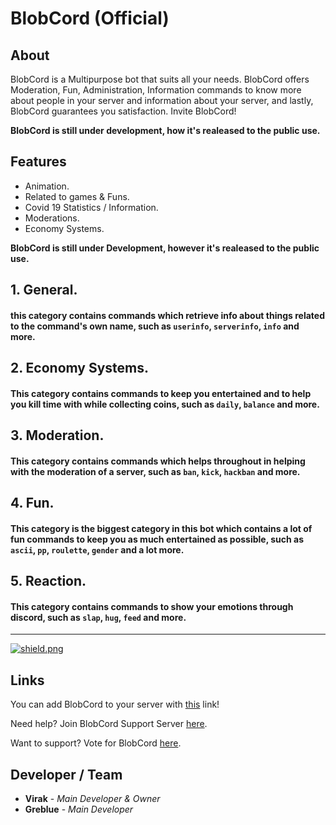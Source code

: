 <h1>BlobCord (Official)</h1>

## About

BlobCord is a Multipurpose bot that suits all your needs. BlobCord offers Moderation, Fun, Administration, Information commands to know more about people in your server and information about your server, and lastly, BlobCord guarantees you satisfaction. Invite BlobCord!

**BlobCord is still under development, how it's realeased to the public use.**

## Features

  * Animation.
  * Related to games & Funs.
  * Covid 19 Statistics / Information.
  * Moderations.
  * Economy Systems.

**BlobCord is still under Development, however it's realeased to the public use.**

## 1. General.
#### this category contains commands which retrieve info about things related to the command's own name, such as `userinfo`, `serverinfo`, `info` and more.
## 2. Economy Systems.
#### This category contains commands to keep you entertained and to help you kill time with while collecting coins, such as `daily`, `balance` and more.
## 3. Moderation.
#### This category contains commands which helps throughout in helping with the moderation of a server, such as `ban`, `kick`, `hackban` and more.
## 4. Fun.
#### This category is the biggest category in this bot which contains a lot of fun commands to keep you as much entertained as possible, such as `ascii`, `pp`, `roulette`, `gender` and a lot more.
## 5. Reaction.
#### This category contains commands to show your emotions through discord, such as `slap`, `hug`, `feed` and more.

-----

<div>
  
  <a href="https://github.com/discordjs">
    <img src="https://img.shields.io/badge/discord.js-v12.4.0-blue.svg?logo=npm" alt="shield.png">
  </a>

## Links

You can add BlobCord to your server with [this](https://discord.com/oauth2/authorize?client_id=727448017799479296&scope=bot&permissions=878181502) link!

Need help? Join BlobCord Support Server [here](https://discord.gg/AC6cECc9H5).

Want to support? Vote for BlobCord [here](https://top.gg/bot/727448017799479296/vote).

## Developer / Team

* **Virak** - *Main Developer & Owner*
* **Greblue** - *Main Developer*
